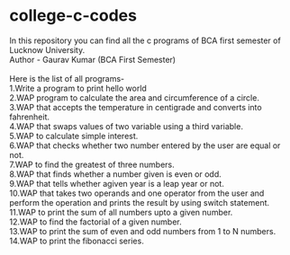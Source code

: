 # college-c-codes
In this repository you can find all the c programs of BCA first semester of Lucknow University.
<br>
Author - Gaurav Kumar (BCA First Semester)
<br>
<br>
Here is the list of all programs-
<br>
1.Write a program to print hello world <br>
2.WAP program to calculate the area and circumference of a circle.<br>
3.WAP that accepts the temperature in centigrade and converts into fahrenheit.<br>
4.WAP that swaps values of two variable using a third variable.<br>
5.WAP to calculate simple interest.<br>
6.WAP that checks whether two number entered by the user are equal or not.<br>
7.WAP to find the greatest of three numbers.<br>
8.WAP that finds whether a number given is even or odd.<br>
9.WAP that tells whether agiven year is a leap year or not.<br>
10.WAP that takes two operands and one operator from the user and perform the operation and prints the result by using switch statement.<br>
11.WAP to print the sum of all numbers upto a given number.<br>
12.WAP to find the factorial of a given number.<br>
13.WAP to print the sum of even and odd numbers from 1 to N numbers.<br>
14.WAP to print the fibonacci series.<br>